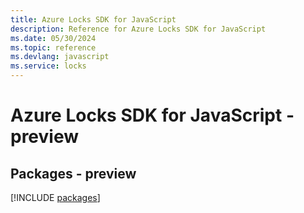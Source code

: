 ```yaml
---
title: Azure Locks SDK for JavaScript
description: Reference for Azure Locks SDK for JavaScript
ms.date: 05/30/2024
ms.topic: reference
ms.devlang: javascript
ms.service: locks
---
```

# Azure Locks SDK for JavaScript - preview
## Packages - preview
[!INCLUDE [packages](locks-index.md)]